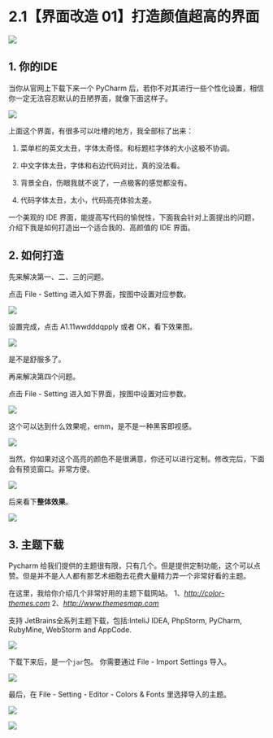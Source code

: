 # 2.1【界面改造 01】打造颜值超高的界面

![](http://image.iswbm.com/20200804124133.png)

## 1. 你的IDE

当你从官网上下载下来一个 PyCharm 后，若你不对其进行一些个性化设置，相信你一定无法容忍默认的丑陋界面，就像下面这样子。

![](http://image.iswbm.com/20200823105736.png)





上面这个界面，有很多可以吐槽的地方，我全部标了出来：

1. 菜单栏的英文太丑，字体太奇怪。和标题栏字体的大小这极不协调。

2. 中文字体太丑，字体和右边代码对比，真的没法看。

3. 背景全白，伤眼我就不说了，一点极客的感觉都没有。

4. 代码字体太丑，太小，代码高亮体验太差。

一个美观的 IDE 界面，能提高写代码的愉悦性，下面我会针对上面提出的问题，介绍下我是如何打造出一个适合我的、高颜值的 IDE 界面。

## 2. 如何打造

先来解决第一、二、三的问题。

点击 File - Setting 进入如下界面，按图中设置对应参数。

![](http://image.iswbm.com/20200823105809.png)

设置完成，点击 A1.11wwdddqpply 或者 OK，看下效果图。

![](http://image.iswbm.com/20200823105849.png)

是不是舒服多了。

再来解决第四个问题。

点击 File - Setting 进入如下界面，按图中设置对应参数。

![](http://image.iswbm.com/20200823105901.png)

这个可以达到什么效果呢，emm，是不是一种黑客即视感。

![](http://image.iswbm.com/20200823105947.png)

当然，你如果对这个高亮的颜色不是很满意，你还可以进行定制。修改完后，下面会有预览窗口。非常方便。

![](http://image.iswbm.com/20200823105956.png)

后来看下**整体效果**。

![](http://image.iswbm.com/20200823110014.png)

## 3. 主题下载

Pycharm 给我们提供的主题很有限，只有几个。但是提供定制功能，这个可以点赞。但是并不是人人都有那艺术细胞去花费大量精力弄一个非常好看的主题。

在这里，我给你介绍几个非常好用的主题下载网站。
1、*http://color-themes.com*
2、*http://www.themesmap.com*

支持 JetBrains全系列主题下载，包括:InteliJ IDEA, PhpStorm, PyCharm, RubyMine, WebStorm and AppCode.

![](http://image.iswbm.com/20200823110134.png)

下载下来后，是一个`jar`包。
你需要通过 File - Import Settings 导入。

![](http://image.iswbm.com/20200823110516.png)

最后，在 File - Setting - Editor - Colors & Fonts 里选择导入的主题。

![](http://image.iswbm.com/20200823110505.png)



![](http://image.iswbm.com/20200607174235.png)

